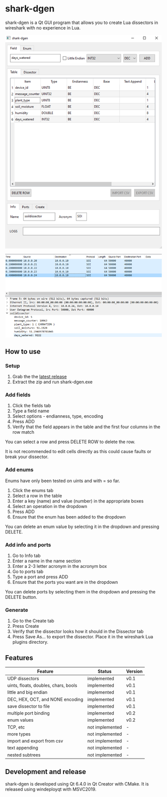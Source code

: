 # shark-dgen

shark-dgen is a Qt GUI program that allows you to create Lua dissectors in wireshark with no experience in Lua.

![alt text](https://github.com/paramedicjack/shark-dgen/blob/main/photos/v0.2/filled.PNG?raw=true)

![alt text](https://github.com/paramedicjack/shark-dgen/blob/main/photos/v0.2/output.PNG?raw=true)

## How to use

### Setup

1. Grab the the [latest release](https://github.com/paramedicjack/shark-dgen/releases)
2. Extract the zip and run shark-dgen.exe

### Add fields

1. Click the fields tab
2. Type a field name
3. Select options - endianness, type, encoding
4. Press ADD
5. Verify that the field appears in the table and the first four columns in the row match

You can select a row and press DELETE ROW to delete the row.

It is not recommended to edit cells directly as this could cause faults or break your dissector.

### Add enums

Enums have only been tested on uints  and with = so far.

1. Click the enums tab
2. Select a row in the table
3. Enter a key (name) and value (number) in the appropriate boxes
4. Select an operation in the dropdown
5. Press ADD
6. Ensure that the enum has been added to the dropdown

You can delete an enum value by selecting it in the dropdown and pressing DELETE.

### Add info and ports

1. Go to Info tab
2. Enter a name in the name section
3. Enter a 2-3 letter acronym in the acronym box
4. Go to ports tab
5. Type a port and press ADD
6. Ensure that the ports you want are in the dropdown

You can delete ports by selecting them in the dropdown and pressing the DELETE button.

### Generate 

1. Go to the Create tab
2. Press Create
3. Verify that the dissector looks how it should in the Dissector tab
4. Press Save As... to export the dissector. Place it in the wireshark Lua plugins directory.

## Features

| Feature  | Status | Version |
| ------------- | ------------- | ------------- |
| UDP dissectors | implemented | v0.1 |
| uints, floats, doubles, chars, bools | implemented | v0.1 |
| little and big endian | implemented | v0.1 |
| DEC, HEX, OCT, and NONE encoding | implemented  | v0.1 |
| save dissector to file | implemented | v0.1 |
| multiple port binding | implemented | v0.2 |
| enum values | implemented | v0.2 |
| TCP, etc | not implemented | - |
| more types | not implemented | - |
| import and export from csv | not implemented | - |
| text appending | not implemented | - |
| nested subtrees | not implemented | - |

## Development and release

shark-dgen is developed using Qt 6.4.0 in Qt Creator with CMake. It is released using windeployqt with MSVC2019. 
